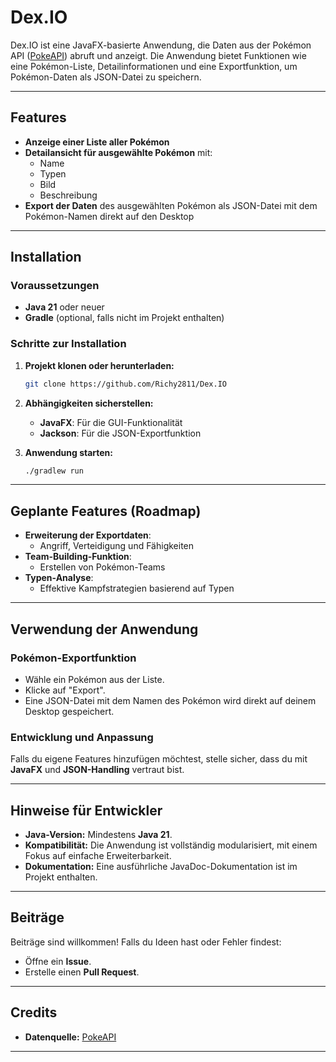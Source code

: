 # Dex.IO

Dex.IO ist eine JavaFX-basierte Anwendung, die Daten aus der Pokémon API ([PokeAPI](https://pokeapi.co/)) abruft und anzeigt. Die Anwendung bietet Funktionen wie eine Pokémon-Liste, Detailinformationen und eine Exportfunktion, um Pokémon-Daten als JSON-Datei zu speichern.

---

## Features
- **Anzeige einer Liste aller Pokémon**
- **Detailansicht für ausgewählte Pokémon** mit:
  - Name
  - Typen
  - Bild
  - Beschreibung
- **Export der Daten** des ausgewählten Pokémon als JSON-Datei mit dem Pokémon-Namen direkt auf den Desktop

---

## Installation

### Voraussetzungen
- **Java 21** oder neuer
- **Gradle** (optional, falls nicht im Projekt enthalten)

### Schritte zur Installation
1. **Projekt klonen oder herunterladen:**
    ```bash
    git clone https://github.com/Richy2811/Dex.IO
    ```

2. **Abhängigkeiten sicherstellen:**
    - **JavaFX**: Für die GUI-Funktionalität
    - **Jackson**: Für die JSON-Exportfunktion

3. **Anwendung starten:**
    ```bash
    ./gradlew run
    ```

---


## Geplante Features (Roadmap)
- **Erweiterung der Exportdaten**:
  - Angriff, Verteidigung und Fähigkeiten
- **Team-Building-Funktion**:
  - Erstellen von Pokémon-Teams
- **Typen-Analyse**:
  - Effektive Kampfstrategien basierend auf Typen

---

## Verwendung der Anwendung
### Pokémon-Exportfunktion
- Wähle ein Pokémon aus der Liste.
- Klicke auf "Export".
- Eine JSON-Datei mit dem Namen des Pokémon wird direkt auf deinem Desktop gespeichert.

### Entwicklung und Anpassung
Falls du eigene Features hinzufügen möchtest, stelle sicher, dass du mit **JavaFX** und **JSON-Handling** vertraut bist.

---

## Hinweise für Entwickler
- **Java-Version:** Mindestens **Java 21**.
- **Kompatibilität:** Die Anwendung ist vollständig modularisiert, mit einem Fokus auf einfache Erweiterbarkeit.
- **Dokumentation:** Eine ausführliche JavaDoc-Dokumentation ist im Projekt enthalten.

---

## Beiträge
Beiträge sind willkommen! Falls du Ideen hast oder Fehler findest:
- Öffne ein **Issue**.
- Erstelle einen **Pull Request**.

---

## Credits
- **Datenquelle:** [PokeAPI](https://pokeapi.co/)

---



